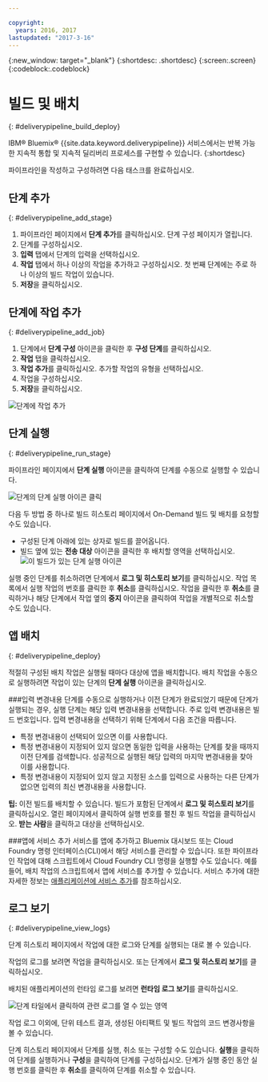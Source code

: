 ```yaml
---

copyright:
  years: 2016, 2017
lastupdated: "2017-3-16"
---
```

<!-- Copyright info at top of file: REQUIRED
    The copyright info is YAML content that must occur at the top of the MD file, before attributes are listed.
    It must be surrounded by 3 dashes.
    The value "years" can contain just one year or a two years separated by a comma. (years: 2014, 2016)
    Indentation as per the previous template must be preserved.
-->

{:new_window: target="_blank"}
{:shortdesc: .shortdesc}
{:screen:.screen}
{:codeblock:.codeblock}

# 빌드 및 배치
{: #deliverypipeline_build_deploy}

IBM&reg; Bluemix&reg; {{site.data.keyword.deliverypipeline}} 서비스에서는 반복 가능한 지속적 통합 및 지속적 딜리버리 프로세스를 구현할 수 있습니다.
{:shortdesc}

파이프라인을 작성하고 구성하려면 다음 태스크를 완료하십시오. 

## 단계 추가
{: #deliverypipeline_add_stage}

1. 파이프라인 페이지에서 **단계 추가**를 클릭하십시오. 단계 구성 페이지가 열립니다.
2. 단계를 구성하십시오. 
  1. **입력** 탭에서 단계의 입력을 선택하십시오.
  2. **작업** 탭에서 하나 이상의 작업을 추가하고 구성하십시오. 첫 번째 단계에는 주로 하나 이상의 빌드 작업이 있습니다.
3. **저장**을 클릭하십시오.

## 단계에 작업 추가
{: #deliverypipeline_add_job}

1. 단계에서 **단계 구성** 아이콘을 클릭한 후 **구성 단계**를 클릭하십시오. 
2. **작업** 탭을 클릭하십시오.
3. **작업 추가**를 클릭하십시오. 추가할 작업의 유형을 선택하십시오.
4. 작업을 구성하십시오.
5. **저장**을 클릭하십시오.

![단계에 작업 추가](images/AddJob2.png)

## 단계 실행
{: #deliverypipeline_run_stage}

파이프라인 페이지에서 **단계 실행** 아이콘을 클릭하여 단계를 수동으로 실행할 수 있습니다.

![단계의 단계 실행 아이콘 클릭](images/RunStage.png)

다음 두 방법 중 하나로 빌드 히스토리 페이지에서 On-Demand 빌드 및 배치를 요청할 수도 있습니다.
* 구성된 단계 아래에 있는 상자로 빌드를 끌어옵니다.
* 빌드 옆에 있는 **전송 대상** 아이콘을 클릭한 후 배치할 영역을 선택하십시오.
  ![이 빌드가 있는 단계 실행 아이콘](images/deploy_to.png)

실행 중인 단계를 취소하려면 단계에서 **로그 및 히스토리 보기**를 클릭하십시오. 작업 목록에서 실행 작업의 번호를 클릭한 후 **취소**를 클릭하십시오. 작업을 클릭한 후 **취소**를 클릭하거나 해당 단계에서 작업 옆의 **중지** 아이콘을 클릭하여 작업을 개별적으로 취소할 수도 있습니다.

## 앱 배치
{: #deliverypipeline_deploy}

적절히 구성된 배치 작업은 실행될 때마다 대상에 앱을 배치합니다. 배치 작업을 수동으로 실행하려면 작업이 있는 단계의 **단계 실행** 아이콘을 클릭하십시오.

###입력 변경내용
단계를 수동으로 실행하거나 이전 단계가 완료되었기 때문에 단계가 실행되는 경우, 실행 단계는 해당 입력 변경내용을 선택합니다. 주로 입력 변경내용은 빌드 번호입니다. 입력 변경내용을 선택하기 위해 단계에서 다음 조건을 따릅니다.

* 특정 변경내용이 선택되어 있으면 이를 사용합니다.
* 특정 변경내용이 지정되어 있지 않으면 동일한 입력을 사용하는 단계를 찾을 때까지 이전 단계를 검색합니다. 성공적으로 실행된 해당 입력의 마지막 변경내용을 찾아 이를 사용합니다.
* 특정 변경내용이 지정되어 있지 않고 지정된 소스를 입력으로 사용하는 다른 단계가 없으면 입력의 최신 변경내용을 사용합니다.

**팁:** 이전 빌드를 배치할 수 있습니다. 빌드가 포함된 단계에서 **로그 및 히스토리 보기**를 클릭하십시오. 열린 페이지에서 클릭하여 실행 번호를 펼친 후 빌드 작업을 클릭하십시오. **받는 사람**을 클릭하고 대상을 선택하십시오.

###앱에 서비스 추가
서비스를 앱에 추가하고 Bluemix 대시보드 또는 Cloud Foundry 명령 인터페이스(CLI)에서 해당 서비스를 관리할 수 있습니다. 또한 파이프라인 작업에 대해 스크립트에서 Cloud Foundry CLI 명령을 실행할 수도 있습니다. 예를 들어, 배치 작업의 스크립트에서 앱에 서비스를 추가할 수 있습니다. 서비스 추가에 대한 자세한 정보는 [애플리케이션에 서비스 추가](/docs/services/reqnsi.html#add_service)를 참조하십시오.

## 로그 보기
{: #deliverypipeline_view_logs}

단계 히스토리 페이지에서 작업에 대한 로그와 단계를 실행되는 대로 볼 수 있습니다.

작업의 로그를 보려면 작업을 클릭하십시오. 또는 단계에서 **로그 및 히스토리 보기**를 클릭하십시오. 

배치된 애플리케이션의 런타임 로그를 보려면 **런타임 로그 보기**를 클릭하십시오. 

![단계 타일에서 클릭하여 관련 로그를 열 수 있는 영역](images/view_logs_and_history.png)

작업 로그 이외에, 단위 테스트 결과, 생성된 아티팩트 및 빌드 작업의 코드 변경사항을 볼 수 있습니다.

단계 히스토리 페이지에서 단계를 실행, 취소 또는 구성할 수도 있습니다. **실행**을 클릭하여 단계를 실행하거나 **구성**을 클릭하여 단계를 구성하십시오. 단계가 실행 중인 동안 실행 번호를 클릭한 후 **취소**를 클릭하여 단계를 취소할 수 있습니다.
